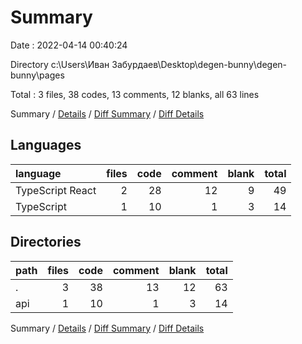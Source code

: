 # Summary

Date : 2022-04-14 00:40:24

Directory c:\Users\Иван Забурдаев\Desktop\degen-bunny\degen-bunny\pages

Total : 3 files,  38 codes, 13 comments, 12 blanks, all 63 lines

Summary / [Details](details.md) / [Diff Summary](diff.md) / [Diff Details](diff-details.md)

## Languages
| language | files | code | comment | blank | total |
| :--- | ---: | ---: | ---: | ---: | ---: |
| TypeScript React | 2 | 28 | 12 | 9 | 49 |
| TypeScript | 1 | 10 | 1 | 3 | 14 |

## Directories
| path | files | code | comment | blank | total |
| :--- | ---: | ---: | ---: | ---: | ---: |
| . | 3 | 38 | 13 | 12 | 63 |
| api | 1 | 10 | 1 | 3 | 14 |

Summary / [Details](details.md) / [Diff Summary](diff.md) / [Diff Details](diff-details.md)